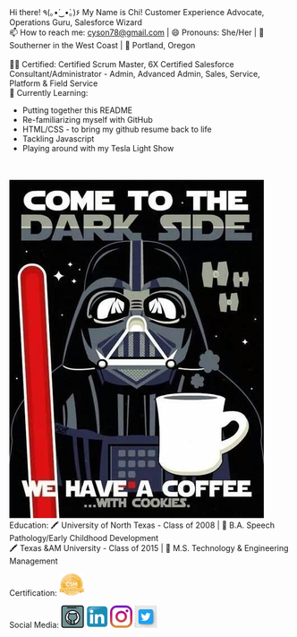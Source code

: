 Hi there! ٩(｡•́‿•̀｡)۶ My Name is Chi!
Customer Experience Advocate, Operations Guru, Salesforce Wizard
<br>
📫 How to reach me: cyson78@gmail.com | 😄 Pronouns: She/Her | 🗻 Southerner in the West Coast | 🌹 Portland, Oregon 
<br>
<br>
🧙‍♀️ Certified: Certified Scrum Master, 6X Certified Salesforce Consultant/Administrator - Admin, Advanced Admin, Sales, Service, Platform & Field Service 
<br>
🌱 Currently Learning: 
<ul>
  <li>Putting together this README</li>
  <li>Re-familiarizing myself with GitHub</li>
  <li>HTML/CSS - to bring my github resume back to life</li>
  <li>Tackling Javascript</li>
  <li>Playing around with my Tesla Light Show</li>
</ul> 
<br><br>

<img src="11190277344_fa748cbfcd_z.jpg" alt="vader" class="center">
Education: 
🖍️ University of North Texas - Class of 2008 | 📓 B.A. Speech Pathology/Early Childhood Development
<br>
🖍️ Texas &AM University - Class of 2015 | 📓 M.S. Technology & Engineering Management

Certification: 
<img src='CSM.png' alt='Certified Scrum Master' height='40'>

Social Media: 
[<img src='githubsmicon.png' alt='github' height='40'>](https://github.com/cyson78)  [<img src='linkedinsmicon.png' alt='linkedin' height='40'>](https://www.linkedin.com/in/chi-son-05757726/)  [<img src='instagramsmicon.png' alt='instagram' height='40'>](https://www.instagram.com/yolkmonster/?hl=en/) [<img src='twitter.jpg' alt='tweet' height='40'>](https://twitter.com/chquitabanana)


